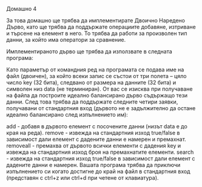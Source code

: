 Домашно 4

За това домашно ще трябва да имплементирате Двоично Наредено Дърво, като ще трябва да поддържате операциите добавяне, изтриване и търсене на елемент в него. То трябва да работи за произволен тип данни, за който има оператори за сравнение.

Имплементираното дърво ще трябва да използвате в следната програма:

Като параметър от командния ред на програмата се подава име на файл (двоичен), за който всеки запис се състои от три полета – цяло число key (32 бита), следвано от размера на данните (32 бита) и символен низ data (не терминиран). От вас се изисква при получаване на файла да построите идеално балансирано дърво съдържащо тези данни. След това трябва да поддържате следните четири заявки, получавани от стандартния вход (дървото не е задължително да остане идеално балансирано след изпълнението им):

аdd <key> <data> - добавя в дървото елемент с посочените данни (низът data е до края на реда).
remove <key> <data> - извежда на стандартния изход true/false в зависимост дали елемент с дадените данни е намерен и премахнат.
removeall <key> - премахва от дървото всички елементи с дадения key и извежда на стандартния изход броя на премахнатите елементи.
search <key> <data> - извежда на стандартния изход true/false в зависимост дали елемент с дадените данни е намерен.
Вашата програма трябва да приключи изпълнението си когато достигне до край на файл в стандартния вход (представян с ctrl+z или ctrl+d при четене от клавиатура).